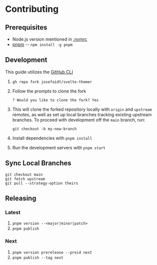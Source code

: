 # Contributing

## Prerequisites

- Node.js version mentioned in [.nvmrc](./.nvmrc)
- [pnpm](https://pnpm.io/) -- `npm install -g pnpm`

## Development

This guide utilizes the [GitHub CLI](https://cli.github.com/)

1. `gh repo fork josefaidt/svelte-themer`
2. Follow the prompts to clone the fork

   ```console
   ? Would you like to clone the fork? Yes
   ```

3. This will clone the forked repository locally with `origin` and `upstream` remotes, as well as set up local branches tracking existing upstream branches. To proceed with development off the `main` branch, run:

   ```console
   git checkout -b my-new-branch
   ```

4. Install dependencies with `pnpm install`
5. Run the development servers with `pnpm start`

## Sync Local Branches

```console
git checkout main
git fetch upstream
git pull --strategy-option theirs
```

## Releasing

### Latest

1. `pnpm version --<major|minor|patch>`
2. `pnpm publish`

### Next

1. `pnpm version prerelease --preid next`
2. `pnpm publish --tag next`
